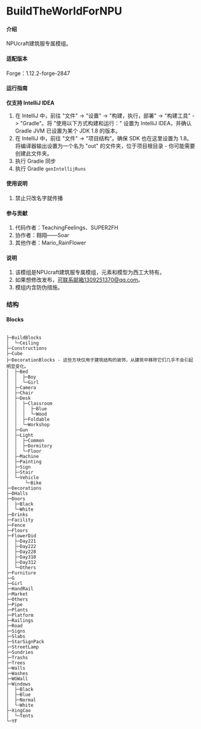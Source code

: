 # BuildTheWorldForNPU

#### 介绍
NPUcraft建筑服专属模组。

#### 适配版本
Forge：1.12.2-forge-2847

#### 运行指南
**仅支持 IntelliJ IDEA**
1. 在 IntelliJ 中，前往 "文件" -> "设置" -> "构建，执行，部署" -> "构建工具" -> "Gradle"。将 "使用以下方式构建和运行：" 设置为 IntelliJ IDEA，并确认 Gradle JVM 已设置为某个 JDK 1.8 的版本。
2. 在 IntelliJ 中，前往 "文件" -> "项目结构"。确保 SDK 也在这里设置为 1.8。将编译器输出设置为一个名为 "out" 的文件夹，位于项目根目录 - 你可能需要创建此文件夹。
3. 执行 Gradle 同步
4. 执行 Gradle `genIntellijRuns`

#### 使用说明

1.  禁止只改名字就传播

#### 参与贡献

1.  代码作者：TeachingFeelings、SUPER2FH
2.  协作者：翱翔——Soar
3.  其他作者：Mario_RainFlower

#### 说明

1.  该模组是NPUcraft建筑服专属模组，元素和模型为西工大特有。
2.  如果想修改发布，可联系邮箱1309251370@qq.com。
3.  模组内含防伪措施。

### 结构
#### Blocks
```shell

├─BuildBlocks
│  └─Ceiling
├─Constructions
├─Cube
├─DecorationBlocks - 这些方块仅用于建筑结构的装饰，从建筑中移除它们几乎不会引起明显变化。
│  ├─Bed
│  │  ├─Boy
│  │  └─Girl
│  ├─Camera
│  ├─Chair
│  ├─Desk
│  │  ├─Classroom
│  │  │  ├─Blue
│  │  │  └─Wood
│  │  ├─Foldable
│  │  └─Workshop
│  ├─Gun
│  ├─Light
│  │  ├─Common
│  │  ├─Dormitory
│  │  └─Floor
│  ├─Machine
│  ├─Painting
│  ├─Sign
│  ├─Stair
│  └─Vehicle
│      └─Bike
├─Decorations
├─DHalls
├─Doors
│  ├─Black
│  └─White
├─Drinks
├─Facility
├─Fence
├─Floors
├─FlowerDid
│  ├─Day221
│  ├─Day222
│  ├─Day228
│  ├─Day310
│  ├─Day312
│  └─Others
├─Furniture
├─G
├─Girl
├─HandRail
├─Market
├─Others
├─Pipe
├─Plants
├─Platform
├─Railings
├─Road
├─Signs
├─Slabs
├─StarSignPack
├─StreetLamp
├─Sundries
├─Trashs
├─Trees
├─Walls
├─Washes
├─WGWall
├─Windows
│  ├─Black
│  ├─Blue
│  ├─Normal
│  └─White
├─XingCao
│  └─Tents
└─YF
```
